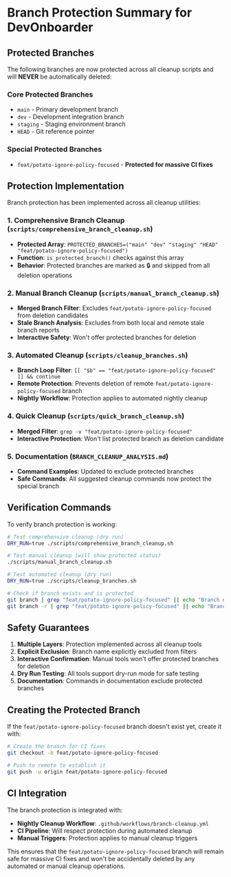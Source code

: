 # Branch Protection Summary for DevOnboarder

## Protected Branches

The following branches are now protected across all cleanup scripts and will **NEVER** be automatically deleted:

### Core Protected Branches

- `main` - Primary development branch
- `dev` - Development integration branch
- `staging` - Staging environment branch
- `HEAD` - Git reference pointer

### Special Protected Branches

- `feat/potato-ignore-policy-focused` - **Protected for massive CI fixes**

## Protection Implementation

Branch protection has been implemented across all cleanup utilities:

### 1. Comprehensive Branch Cleanup (`scripts/comprehensive_branch_cleanup.sh`)

- **Protected Array**: `PROTECTED_BRANCHES=("main" "dev" "staging" "HEAD" "feat/potato-ignore-policy-focused")`
- **Function**: `is_protected_branch()` checks against this array
- **Behavior**: Protected branches are marked as 🔒 and skipped from all deletion operations

### 2. Manual Branch Cleanup (`scripts/manual_branch_cleanup.sh`)

- **Merged Branch Filter**: Excludes `feat/potato-ignore-policy-focused` from deletion candidates
- **Stale Branch Analysis**: Excludes from both local and remote stale branch reports
- **Interactive Safety**: Won't offer protected branches for deletion

### 3. Automated Cleanup (`scripts/cleanup_branches.sh`)

- **Branch Loop Filter**: `[[ "$b" == "feat/potato-ignore-policy-focused" ]] && continue`
- **Remote Protection**: Prevents deletion of remote `feat/potato-ignore-policy-focused` branch
- **Nightly Workflow**: Protection applies to automated nightly cleanup

### 4. Quick Cleanup (`scripts/quick_branch_cleanup.sh`)

- **Merged Filter**: `grep -v "feat/potato-ignore-policy-focused"`
- **Interactive Protection**: Won't list protected branch as deletion candidate

### 5. Documentation (`BRANCH_CLEANUP_ANALYSIS.md`)

- **Command Examples**: Updated to exclude protected branches
- **Safe Commands**: All suggested cleanup commands now protect the special branch

## Verification Commands

To verify branch protection is working:

```bash
# Test comprehensive cleanup (dry run)
DRY_RUN=true ./scripts/comprehensive_branch_cleanup.sh

# Test manual cleanup (will show protected status)
./scripts/manual_branch_cleanup.sh

# Test automated cleanup (dry run)
DRY_RUN=true ./scripts/cleanup_branches.sh

# Check if branch exists and is protected
git branch | grep "feat/potato-ignore-policy-focused" || echo "Branch not found locally"
git branch -r | grep "feat/potato-ignore-policy-focused" || echo "Branch not found remotely"
```

## Safety Guarantees

1. **Multiple Layers**: Protection implemented across all cleanup tools
2. **Explicit Exclusion**: Branch name explicitly excluded from filters
3. **Interactive Confirmation**: Manual tools won't offer protected branches for deletion
4. **Dry Run Testing**: All tools support dry-run mode for safe testing
5. **Documentation**: Commands in documentation exclude protected branches

## Creating the Protected Branch

If the `feat/potato-ignore-policy-focused` branch doesn't exist yet, create it with:

```bash
# Create the branch for CI fixes
git checkout -b feat/potato-ignore-policy-focused

# Push to remote to establish it
git push -u origin feat/potato-ignore-policy-focused
```

## CI Integration

The branch protection is integrated with:

- **Nightly Cleanup Workflow**: `.github/workflows/branch-cleanup.yml`
- **CI Pipeline**: Will respect protection during automated cleanup
- **Manual Triggers**: Protection applies to manual cleanup triggers

This ensures that the `feat/potato-ignore-policy-focused` branch will remain safe for massive CI fixes and won't be accidentally deleted by any automated or manual cleanup operations.
